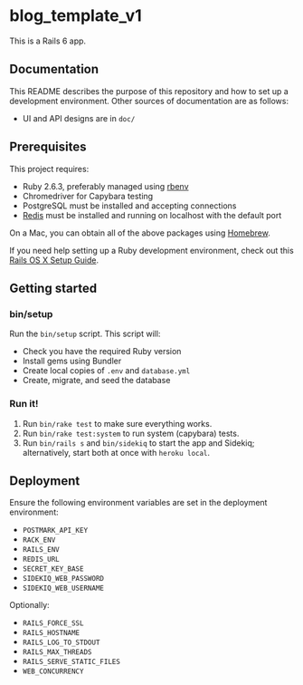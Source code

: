 # blog_template_v1

This is a Rails 6 app.

## Documentation

This README describes the purpose of this repository and how to set up a development environment. Other sources of documentation are as follows:

* UI and API designs are in `doc/`

## Prerequisites

This project requires:

* Ruby 2.6.3, preferably managed using [rbenv][]
* Chromedriver for Capybara testing
* PostgreSQL must be installed and accepting connections
* [Redis][] must be installed and running on localhost with the default port

On a Mac, you can obtain all of the above packages using [Homebrew][].

If you need help setting up a Ruby development environment, check out this [Rails OS X Setup Guide](https://mattbrictson.com/rails-osx-setup-guide).

## Getting started

### bin/setup

Run the `bin/setup` script. This script will:

* Check you have the required Ruby version
* Install gems using Bundler
* Create local copies of `.env` and `database.yml`
* Create, migrate, and seed the database

### Run it!

1. Run `bin/rake test` to make sure everything works.
2. Run `bin/rake test:system` to run system (capybara) tests.
3. Run `bin/rails s` and `bin/sidekiq` to start the app and Sidekiq; alternatively, start both at once with `heroku local`.

## Deployment

Ensure the following environment variables are set in the deployment environment:

* `POSTMARK_API_KEY`
* `RACK_ENV`
* `RAILS_ENV`
* `REDIS_URL`
* `SECRET_KEY_BASE`
* `SIDEKIQ_WEB_PASSWORD`
* `SIDEKIQ_WEB_USERNAME`

Optionally:

* `RAILS_FORCE_SSL`
* `RAILS_HOSTNAME`
* `RAILS_LOG_TO_STDOUT`
* `RAILS_MAX_THREADS`
* `RAILS_SERVE_STATIC_FILES`
* `WEB_CONCURRENCY`

[rbenv]:https://github.com/sstephenson/rbenv
[redis]:http://redis.io
[Homebrew]:http://brew.sh
